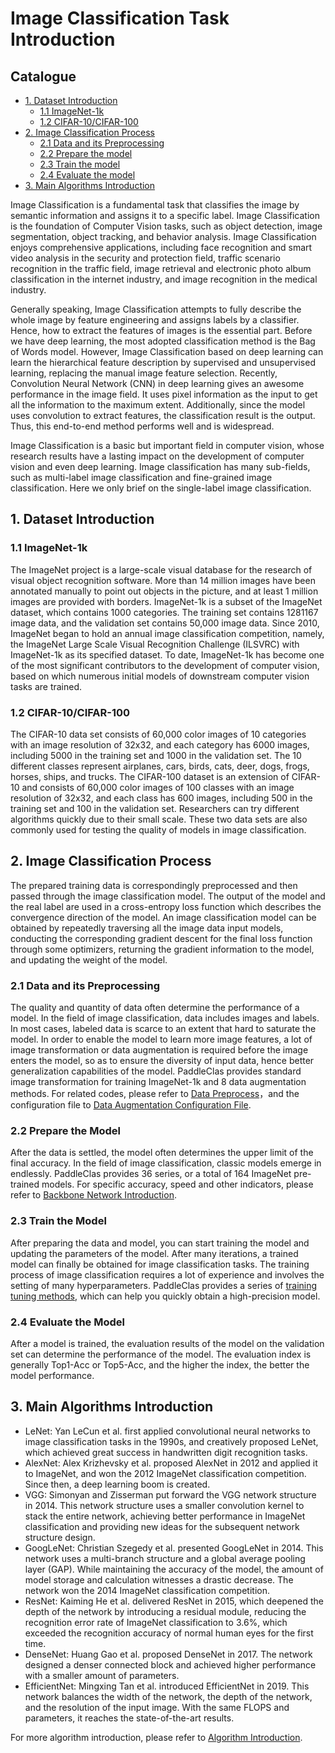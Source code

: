 # Image Classification Task Introduction
## Catalogue

- [1. Dataset Introduction](#1)
  - [1.1 ImageNet-1k](#1.1)
  - [1.2 CIFAR-10/CIFAR-100](#1.2)
- [2. Image Classification Process](#2)
  - [2.1 Data and its Preprocessing](#2.1)
  - [2.2 Prepare the model](#2.2)
  - [2.3 Train the model](#2.3)
  - [2.4 Evaluate the model](#2.4)
- [3. Main Algorithms Introduction](#3)

Image Classification is a fundamental task that classifies the image by semantic information and assigns it to a specific label. Image Classification is the foundation of Computer Vision tasks, such as object detection, image segmentation, object tracking, and behavior analysis. Image Classification enjoys comprehensive applications, including face recognition and smart video analysis in the security and protection field, traffic scenario recognition in the traffic field, image retrieval and electronic photo album classification in the internet industry, and image recognition in the medical industry.

Generally speaking, Image Classification attempts to fully describe the whole image by feature engineering and assigns labels by a classifier. Hence, how to extract the features of images is the essential part. Before we have deep learning, the most adopted classification method is the Bag of Words model. However, Image Classification based on deep learning can learn the hierarchical feature description by supervised and unsupervised learning, replacing the manual image feature selection. Recently, Convolution Neural Network (CNN) in deep learning gives an awesome performance in the image field. It uses pixel information as the input to get all the information to the maximum extent. Additionally, since the model uses convolution to extract features, the classification result is the output. Thus, this end-to-end method performs well and is widespread.

Image Classification is a basic but important field in computer vision, whose research results have a lasting impact on the development of computer vision and even deep learning. Image classification has many sub-fields, such as multi-label image classification and fine-grained image classification. Here we only brief on the single-label image classification.


<a name="1"></a>
## 1. Dataset Introduction


<a name="1.1"></a>
### 1.1 ImageNet-1k

The ImageNet project is a large-scale visual database for the research of visual object recognition software. More than 14 million images have been annotated manually to point out objects in the picture, and at least 1 million images are provided with borders. ImageNet-1k is a subset of the ImageNet dataset, which contains 1000 categories. The training set contains 1281167 image data, and the validation set contains 50,000 image data. Since 2010, ImageNet began to hold an annual image classification competition, namely, the ImageNet Large Scale Visual Recognition Challenge (ILSVRC) with ImageNet-1k as its specified dataset. To date, ImageNet-1k has become one of the most significant contributors to the development of computer vision, based on which numerous initial models of downstream computer vision tasks are trained.


<a name="1.2"></a>
### 1.2 CIFAR-10/CIFAR-100

The CIFAR-10 data set consists of 60,000 color images of 10 categories with an image resolution of 32x32, and each category has 6000 images, including 5000 in the training set and 1000 in the validation set. The 10 different classes represent airplanes, cars, birds, cats, deer, dogs, frogs, horses, ships, and trucks. The CIFAR-100 dataset is an extension of CIFAR-10 and consists of 60,000 color images of 100 classes with an image resolution of 32x32, and each class has 600 images, including 500 in the training set and 100 in the validation set. Researchers can try different algorithms quickly due to their small scale. These two data sets are also commonly used for testing the quality of models in image classification.


<a name="2"></a>
## 2.  Image Classification Process

The prepared training data is correspondingly preprocessed and then passed through the image classification model. The output of the model and the real label are used in a cross-entropy loss function which describes the convergence direction of the model. An image classification model can be obtained by repeatedly traversing all the image data input models, conducting the corresponding gradient descent for the final loss function through some optimizers, returning the gradient information to the model, and updating the weight of the model.


<a name="2.1"></a>
### 2.1 Data and its Preprocessing

The quality and quantity of data often determine the performance of a model. In the field of image classification, data includes images and labels. In most cases, labeled data is scarce to an extent that hard to saturate the model. In order to enable the model to learn more image features, a lot of image transformation or data augmentation is required before the image enters the model, so as to ensure the diversity of input data, hence better generalization capabilities of the model. PaddleClas provides standard image transformation for training ImageNet-1k and 8 data augmentation methods. For related codes, please refer to [Data Preprocess](https://github.com/PaddlePaddle/PaddleClas/blob/develop/ppcls/data/preprocess)，and the configuration file to [Data Augmentation Configuration File](https://github.com/PaddlePaddle/PaddleClas/blob/develop/ppcls/configs/ImageNet/DataAugment).


<a name="2.2"></a>
### 2.2 Prepare the Model

After the data is settled, the model often determines the upper limit of the final accuracy. In the field of image classification, classic models emerge in endlessly. PaddleClas provides 36 series, or a total of 164 ImageNet pre-trained models. For specific accuracy, speed and other indicators, please refer to [Backbone Network Introduction](https://github.com/PaddlePaddle/PaddleClas/blob/develop/docs/en/models).


<a name="2.3"></a>
### 2.3 Train the Model

After preparing the data and model, you can start training the model and updating the parameters of the model. After many iterations, a trained model can finally be obtained for image classification tasks. The training process of image classification requires a lot of experience and involves the setting of many hyperparameters. PaddleClas provides a series of [training tuning methods](https://github.com/PaddlePaddle/PaddleClas/blob/develop/docs/en/models/Tricks_en.md), which can help you quickly obtain a high-precision model.


<a name="2.4"></a>
### 2.4 Evaluate the Model

After a model is trained, the evaluation results of the model on the validation set can determine the performance of the model. The evaluation index is generally Top1-Acc or Top5-Acc, and the higher the index, the better the model performance.


<a name="3"></a>
## 3. Main Algorithms Introduction

- LeNet: Yan LeCun et al. first applied convolutional neural networks to image classification tasks in the 1990s, and creatively proposed LeNet, which achieved great success in handwritten digit recognition tasks.
- AlexNet: Alex Krizhevsky et al. proposed AlexNet in 2012 and applied it to ImageNet, and won the 2012 ImageNet classification competition. Since then, a deep learning boom is created.
- VGG: Simonyan and Zisserman put forward the VGG network structure in 2014. This network structure uses a smaller convolution kernel to stack the entire network, achieving better performance in ImageNet classification and providing new ideas for the subsequent network structure design.
- GoogLeNet: Christian Szegedy et al. presented GoogLeNet in 2014. This network uses a multi-branch structure and a global average pooling layer (GAP). While maintaining the accuracy of the model, the amount of model storage and calculation witnesses a drastic decrease. The network won the 2014 ImageNet classification competition.
- ResNet: Kaiming He et al. delivered ResNet in 2015, which deepened the depth of the network by introducing a residual module, reducing the recognition error rate of ImageNet classification to 3.6%, which exceeded the recognition accuracy of normal human eyes for the first time.
- DenseNet: Huang Gao et al. proposed DenseNet in 2017. The network designed a denser connected block and achieved higher performance with a smaller amount of parameters.
- EfficientNet: Mingxing Tan et al. introduced EfficientNet in 2019. This network balances the width of the network, the depth of the network, and the resolution of the input image. With the same FLOPS and parameters, it reaches the state-of-the-art results.

For more algorithm introduction, please refer to [Algorithm Introduction](https://github.com/PaddlePaddle/PaddleClas/blob/develop/docs/en/models).
